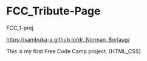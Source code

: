 # FCC_Tribute-Page
FCC_1-proj

https://sambuka-a.github.io/dr_Norman_Borlaug/

This is my first Free Code Camp project. (HTML_CSS)
